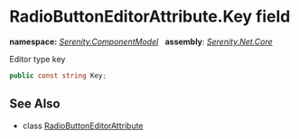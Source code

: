 # RadioButtonEditorAttribute.Key field
**namespace:** *[Serenity.ComponentModel](../../README.md#serenity.componentmodel-namespace)*   **assembly**: *[Serenity.Net.Core](../../README.md)*

Editor type key

```csharp
public const string Key;
```

## See Also

* class [RadioButtonEditorAttribute](../RadioButtonEditorAttribute.md)